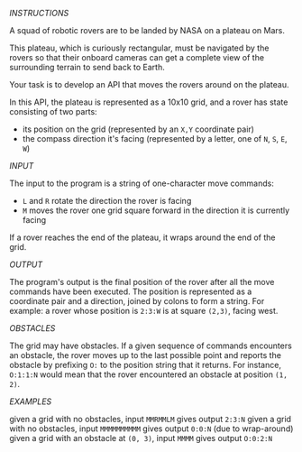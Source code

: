 *INSTRUCTIONS*

A squad of robotic rovers are to be landed by NASA on a plateau on Mars.

This plateau, which is curiously rectangular, must be navigated by the rovers so that their onboard cameras can get a complete view of the surrounding terrain to send back to Earth.

Your task is to develop an API that moves the rovers around on the plateau.

In this API, the plateau is represented as a 10x10 grid, and a rover has state consisting of two parts:

- its position on the grid (represented by an `X,Y` coordinate pair)
- the compass direction it's facing (represented by a letter, one of `N`, `S`, `E`, `W`)

*INPUT*

The input to the program is a string of one-character move commands:

- `L` and `R` rotate the direction the rover is facing
- `M` moves the rover one grid square forward in the direction it is currently facing

If a rover reaches the end of the plateau, it wraps around the end of the grid.

*OUTPUT*

The program's output is the final position of the rover after all the move commands have been executed. The position is represented as a coordinate pair and a direction, joined by colons to form a string. For example: a rover whose position is `2:3:W` is at square `(2,3)`, facing west.

*OBSTACLES*

The grid may have obstacles. If a given sequence of commands encounters an obstacle, the rover moves up to the last possible point and reports the obstacle by prefixing `O:` to the position string that it returns. For instance, `O:1:1:N` would mean that the rover encountered an obstacle at position `(1, 2)`.

*EXAMPLES*

given a grid with no obstacles, input `MMRMMLM` gives output `2:3:N`
given a grid with no obstacles, input `MMMMMMMMMM` gives output `0:0:N` (due to wrap-around)
given a grid with an obstacle at `(0, 3)`, input `MMMM` gives output `O:0:2:N`

